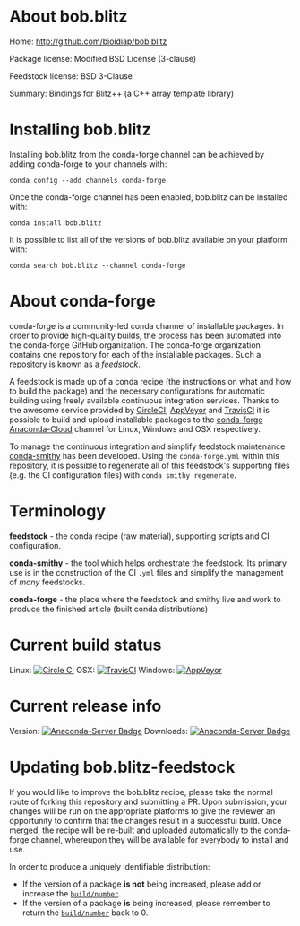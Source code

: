About bob.blitz
===============

Home: http://github.com/bioidiap/bob.blitz

Package license: Modified BSD License (3-clause)

Feedstock license: BSD 3-Clause

Summary: Bindings for Blitz++ (a C++ array template library)



Installing bob.blitz
====================

Installing bob.blitz from the conda-forge channel can be achieved by adding conda-forge to your channels with:

```
conda config --add channels conda-forge
```

Once the conda-forge channel has been enabled, bob.blitz can be installed with:

```
conda install bob.blitz
```

It is possible to list all of the versions of bob.blitz available on your platform with:

```
conda search bob.blitz --channel conda-forge
```


About conda-forge
=================

conda-forge is a community-led conda channel of installable packages.
In order to provide high-quality builds, the process has been automated into the
conda-forge GitHub organization. The conda-forge organization contains one repository 
for each of the installable packages. Such a repository is known as a *feedstock*.

A feedstock is made up of a conda recipe (the instructions on what and how to build
the package) and the necessary configurations for automatic building using freely
available continuous integration services. Thanks to the awesome service provided by
[CircleCI](https://circleci.com/), [AppVeyor](http://www.appveyor.com/)
and [TravisCI](https://travis-ci.org/) it is possible to build and upload installable
packages to the [conda-forge](https://anaconda.org/conda-forge)
[Anaconda-Cloud](http://docs.anaconda.org/) channel for Linux, Windows and OSX respectively.

To manage the continuous integration and simplify feedstock maintenance
[conda-smithy](http://github.com/conda-forge/conda-smithy) has been developed.
Using the ``conda-forge.yml`` within this repository, it is possible to regenerate all of
this feedstock's supporting files (e.g. the CI configuration files) with ``conda smithy regenerate``.


Terminology
===========

**feedstock** - the conda recipe (raw material), supporting scripts and CI configuration.

**conda-smithy** - the tool which helps orchestrate the feedstock.
                   Its primary use is in the construction of the CI ``.yml`` files
                   and simplify the management of *many* feedstocks.

**conda-forge** - the place where the feedstock and smithy live and work to
                  produce the finished article (built conda distributions)

Current build status
====================
Linux: [![Circle CI](https://circleci.com/gh/conda-forge/bob.blitz-feedstock.svg?style=svg)](https://circleci.com/gh/conda-forge/bob.blitz-feedstock)
OSX: [![TravisCI](https://travis-ci.org/conda-forge/bob.blitz-feedstock.svg?branch=master)](https://travis-ci.org/conda-forge/bob.blitz-feedstock) 
Windows: [![AppVeyor](https://ci.appveyor.com/api/projects/status/github/conda-forge/bob.blitz-feedstock?svg=True)](https://ci.appveyor.com/project/conda-forge/bob.blitz-feedstock/branch/master)

Current release info
====================
Version: [![Anaconda-Server Badge](https://anaconda.org/conda-forge/bob.blitz/badges/version.svg)](https://anaconda.org/conda-forge/bob.blitz)
Downloads: [![Anaconda-Server Badge](https://anaconda.org/conda-forge/bob.blitz/badges/downloads.svg)](https://anaconda.org/conda-forge/bob.blitz)


Updating bob.blitz-feedstock
============================

If you would like to improve the bob.blitz recipe, please take the normal
route of forking this repository and submitting a PR. Upon submission, your changes will
be run on the appropriate platforms to give the reviewer an opportunity to confirm that the
changes result in a successful build. Once merged, the recipe will be re-built and uploaded
automatically to the conda-forge channel, whereupon they will be available for everybody to
install and use.

In order to produce a uniquely identifiable distribution:
 * If the version of a package **is not** being increased, please add or increase
   the [``build/number``](http://conda.pydata.org/docs/building/meta-yaml.html#build-number-and-string). 
 * If the version of a package **is** being increased, please remember to return
   the [``build/number``](http://conda.pydata.org/docs/building/meta-yaml.html#build-number-and-string)
   back to 0.
